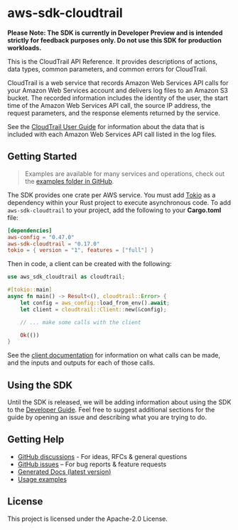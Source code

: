 # aws-sdk-cloudtrail

**Please Note: The SDK is currently in Developer Preview and is intended strictly for
feedback purposes only. Do not use this SDK for production workloads.**

This is the CloudTrail API Reference. It provides descriptions of actions, data types, common parameters, and common errors for CloudTrail.

CloudTrail is a web service that records Amazon Web Services API calls for your Amazon Web Services account and delivers log files to an Amazon S3 bucket. The recorded information includes the identity of the user, the start time of the Amazon Web Services API call, the source IP address, the request parameters, and the response elements returned by the service.

See the [CloudTrail User Guide](https://docs.aws.amazon.com/awscloudtrail/latest/userguide/cloudtrail-user-guide.html) for information about the data that is included with each Amazon Web Services API call listed in the log files.

## Getting Started

> Examples are available for many services and operations, check out the
> [examples folder in GitHub](https://github.com/awslabs/aws-sdk-rust/tree/main/examples).

The SDK provides one crate per AWS service. You must add [Tokio](https://crates.io/crates/tokio)
as a dependency within your Rust project to execute asynchronous code. To add `aws-sdk-cloudtrail` to
your project, add the following to your **Cargo.toml** file:

```toml
[dependencies]
aws-config = "0.47.0"
aws-sdk-cloudtrail = "0.17.0"
tokio = { version = "1", features = ["full"] }
```

Then in code, a client can be created with the following:

```rust
use aws_sdk_cloudtrail as cloudtrail;

#[tokio::main]
async fn main() -> Result<(), cloudtrail::Error> {
    let config = aws_config::load_from_env().await;
    let client = cloudtrail::Client::new(&config);

    // ... make some calls with the client

    Ok(())
}
```

See the [client documentation](https://docs.rs/aws-sdk-cloudtrail/latest/aws_sdk_cloudtrail/client/struct.Client.html)
for information on what calls can be made, and the inputs and outputs for each of those calls.

## Using the SDK

Until the SDK is released, we will be adding information about using the SDK to the
[Developer Guide](https://docs.aws.amazon.com/sdk-for-rust/latest/dg/welcome.html). Feel free to suggest
additional sections for the guide by opening an issue and describing what you are trying to do.

## Getting Help

* [GitHub discussions](https://github.com/awslabs/aws-sdk-rust/discussions) - For ideas, RFCs & general questions
* [GitHub issues](https://github.com/awslabs/aws-sdk-rust/issues/new/choose) – For bug reports & feature requests
* [Generated Docs (latest version)](https://awslabs.github.io/aws-sdk-rust/)
* [Usage examples](https://github.com/awslabs/aws-sdk-rust/tree/main/examples)

## License

This project is licensed under the Apache-2.0 License.

